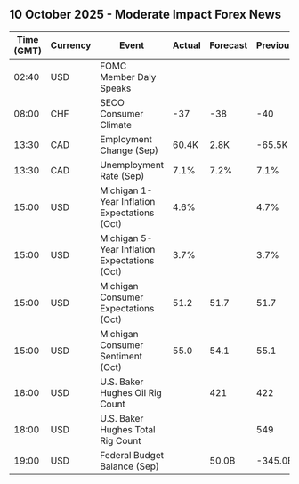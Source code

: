 ## 10 October 2025 - Moderate Impact Forex News

| Time (GMT) | Currency | Event | Actual | Forecast | Previous |
|------|----------|-------|--------|----------|----------|
| 02:40 | USD | FOMC Member Daly Speaks |  |  |  |
| 08:00 | CHF | SECO Consumer Climate | -37 | -38 | -40 |
| 13:30 | CAD | Employment Change (Sep) | 60.4K | 2.8K | -65.5K |
| 13:30 | CAD | Unemployment Rate (Sep) | 7.1% | 7.2% | 7.1% |
| 15:00 | USD | Michigan 1-Year Inflation Expectations (Oct) | 4.6% |  | 4.7% |
| 15:00 | USD | Michigan 5-Year Inflation Expectations (Oct) | 3.7% |  | 3.7% |
| 15:00 | USD | Michigan Consumer Expectations (Oct) | 51.2 | 51.7 | 51.7 |
| 15:00 | USD | Michigan Consumer Sentiment (Oct) | 55.0 | 54.1 | 55.1 |
| 18:00 | USD | U.S. Baker Hughes Oil Rig Count |  | 421 | 422 |
| 18:00 | USD | U.S. Baker Hughes Total Rig Count |  |  | 549 |
| 19:00 | USD | Federal Budget Balance (Sep) |  | 50.0B | -345.0B |
